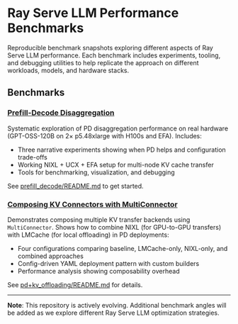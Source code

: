 # Ray Serve LLM Performance Benchmarks

Reproducible benchmark snapshots exploring different aspects of Ray Serve LLM performance. Each benchmark includes experiments, tooling, and debugging utilities to help replicate the approach on different workloads, models, and hardware stacks.

## Benchmarks

### [Prefill-Decode Disaggregation](prefill_decode/)

Systematic exploration of PD disaggregation performance on real hardware (GPT-OSS-120B on 2× p5.48xlarge with H100s and EFA). Includes:

- Three narrative experiments showing when PD helps and configuration trade-offs
- Working NIXL + UCX + EFA setup for multi-node KV cache transfer
- Tools for benchmarking, visualization, and debugging

See [prefill_decode/README.md](prefill_decode/README.md) to get started.

### [Composing KV Connectors with MultiConnector](pd+kv_offloading/)

Demonstrates composing multiple KV transfer backends using `MultiConnector`. Shows how to combine NIXL (for GPU-to-GPU transfers) with LMCache (for local offloading) in PD deployments:

- Four configurations comparing baseline, LMCache-only, NIXL-only, and combined approaches
- Config-driven YAML deployment pattern with custom builders
- Performance analysis showing composability overhead

See [pd+kv_offloading/README.md](pd+kv_offloading/README.md) for details.

---

**Note**: This repository is actively evolving. Additional benchmark angles will be added as we explore different Ray Serve LLM optimization strategies.
